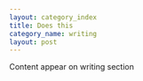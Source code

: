 ```yaml
---
layout: category_index
title: Does this
category_name: writing
layout: post
---
```

Content appear on writing section
